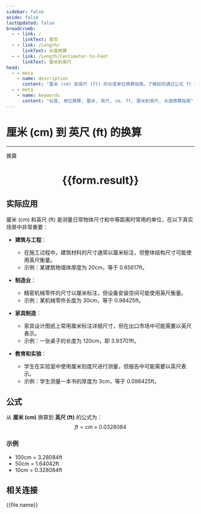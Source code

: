 ```yaml
---
sidebar: false
aside: false
lastUpdated: false
breadcrumb:
  - - link: /
      linkText: 首页
  - - link: /Length/
      linkText: 长度换算
  - - link: /Length/Centimeter-to-Foot
      linkText: 厘米到英尺
head:
  - - meta
    - name: description
      content: "厘米 (cm) 到英尺 (ft) 的长度单位换算指南。了解如何通过公式 ft = cm × 0.0328084 换算为英尺。"
  - - meta
    - name: keywords
      content: "长度, 单位换算, 厘米, 英尺, cm, ft, 厘米到英尺, 长度换算指南"
---
```

# 厘米 (cm) 到 英尺 (ft) 的换算
---
<script setup>
import { onMounted, reactive, inject, ref } from 'vue'
import { NButton, NForm, NFormItem, NInput, NInputNumber, NSelect, NCard, useMessage,NGrid ,NGi } from 'naive-ui'
import { defineClientComponent } from 'vitepress'
import { Length } from '../../files';

const convert = inject('convert')

const form = reactive({
  number: null,
  result: '',
})

const convertHandler = () => {
  if (form.number !== null && !isNaN(form.number)) {
    const convertedValue = parseFloat(form.number) * 0.0328084
    form.result = `${form.number}cm = ${convertedValue.toFixed(5)}ft`
  } else {
    form.result = '请输入有效的数值。'
  }
}
</script>

<n-form size="large" :model="form">
  <n-form-item label="厘米 (cm)">
    <n-input-number v-model:value="form.number" placeholder="输入厘米" style="width: 100%" />
  </n-form-item>
  <n-form-item>
    <n-button type="primary" @click="convertHandler" block>换算</n-button>
  </n-form-item>
</n-form>

<n-card  embedded :bordered="false" hoverable>
  <div  style="text-align:center">
    <h1>{{form.result}}</h1>
  </div>
</n-card>

## 实际应用

厘米 (cm) 和英尺 (ft) 是测量日常物体尺寸和中等距离时常用的单位，在以下真实场景中非常重要：

- **建筑与工程**：
  - 在施工过程中，建筑材料的尺寸通常以厘米标注，但整体结构尺寸可能使用英尺衡量。
  - 示例：某建筑物墙体厚度为 20cm，等于 0.65617ft。

- **制造业**：
  - 精密机械零件的尺寸以厘米标注，但设备安装空间可能使用英尺衡量。
  - 示例：某机械零件长度为 30cm，等于 0.98425ft。

- **家具制造**：
  - 家具设计图纸上常用厘米标注详细尺寸，但在出口市场中可能需要以英尺表示。
  - 示例：一张桌子的长度为 120cm，即 3.93701ft。

- **教育和实验**：
  - 学生在实验室中使用厘米刻度尺进行测量，但报告中可能需要以英尺表示。
  - 示例：学生测量一本书的厚度为 3cm，等于 0.098425ft。

## 公式

从 **厘米 (cm)** 换算到 **英尺 (ft)** 的公式为：
$$ ft = cm \times 0.0328084 $$

### 示例
- 100cm = 3.28084ft
- 50cm = 1.64042ft
- 10cm = 0.328084ft

## 相关连接
<n-grid x-gap="12" :cols="4">
  <n-gi v-for="(file, index) in Length" :key="index">
    <n-button
      text
      tag="a"
      :href="file.path"
      type="primary"
    >
      {{file.name}}
    </n-button>
  </n-gi>
</n-grid>